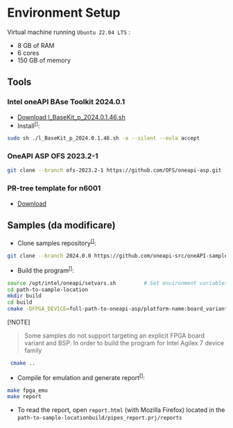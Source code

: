 # Environment Setup

Virtual machine running `Ubuntu 22.04 LTS` :
  * 8 GB of RAM 
  * 6 cores
  * 150 GB of memory

## Tools <a name="ch_tools"></a>
### Intel oneAPI BAse Toolkit 2024.0.1
* [Download l_BaseKit_p_2024.0.1.46.sh](https://registrationcenter-download.intel.com/akdlm/IRC_NAS/163da6e4-56eb-4948-aba3-debcec61c064/l_BaseKit_p_2024.0.1.46.sh)
* Install<sup>[[]](references.md#ref_intel_install)</sup>:
```bash
sudo sh ./l_BaseKit_p_2024.0.1.46.sh -a --silent --eula accept
```

### OneAPI ASP OFS 2023.2-1
```bash
git clone --branch ofs-2023.2-1 https://github.com/OFS/oneapi-asp.git
```

### PR-tree template for n6001
* [Download](https://github.com/OFS/ofs-agx7-pcie-attach/releases/download/ofs-2023.2-1/pr_template-n6001.tar.gz)


## Samples (da modificare)
* Clone samples repository<sup>[[]](references.md#ref_oneapi_asp_get)</sup>:
```bash
git clone --branch 2024.0.0 https://github.com/oneapi-src/oneAPI-samples.git
```
* Build the program<sup>[[]](references.md#ref_oneapi_asp_get)</sup>:
```bash
source /opt/intel/oneapi/setvars.sh         # Set environment variables (on every new terminal window)
cd path-to-sample-location
mkdir build
cd build
cmake -DFPGA_DEVICE=full-path-to-oneapi-asp/platform-name:board_variant ..
```
[!NOTE]
> Some samples do not support targeting an explicit FPGA board variant and BSP. In order to build the program for Intel Agilex 7 device family
```bash
 cmake ..
```

* Compile for emulation and generate report<sup>[[]](references.md#ref_oneapi_asp_get)</sup>:
```bash
make fpga_emu       
make report
```
* To read the report, open `report.html` (with Mozilla Firefox) located in the `path-to-sample-locationbuild/pipes_report.prj/reports` 
